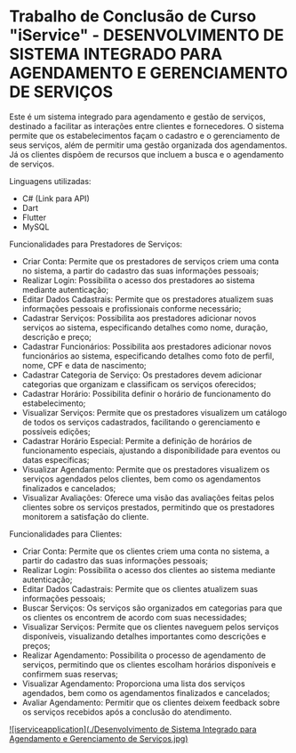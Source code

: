 # Trabalho de Conclusão de Curso "iService" - DESENVOLVIMENTO DE SISTEMA INTEGRADO PARA AGENDAMENTO E GERENCIAMENTO DE SERVIÇOS

Este é um sistema integrado para agendamento e gestão de serviços, destinado a facilitar as interações entre clientes e fornecedores. O sistema permite que os estabelecimentos façam o cadastro e o gerenciamento de seus serviços, além de permitir uma gestão organizada dos agendamentos. Já os clientes dispõem de recursos que incluem a busca e o agendamento de serviços.

Linguagens utilizadas:

- C# (Link para API)
- Dart
- Flutter
- MySQL

Funcionalidades para Prestadores de Serviços:

- Criar Conta: Permite que os prestadores de serviços criem uma conta no sistema, a partir do cadastro das suas informações pessoais;
- Realizar Login: Possibilita o acesso dos prestadores ao sistema mediante autenticação;
- Editar Dados Cadastrais: Permite que os prestadores atualizem suas informações pessoais e profissionais conforme necessário;
- Cadastrar Serviços: Possibilita aos prestadores adicionar novos serviços ao sistema, especificando detalhes como nome, duração, descrição e preço;
- Cadastrar Funcionários: Possibilita aos prestadores adicionar novos funcionários ao sistema, especificando detalhes como foto de perfil, nome, CPF e data de nascimento;
- Cadastrar Categoria de Serviço: Os prestadores devem adicionar categorias que organizam e classificam os serviços oferecidos;
- Cadastrar Horário: Possibilita definir o horário de funcionamento do estabelecimento;
- Visualizar Serviços: Permite que os prestadores visualizem um catálogo de todos os serviços cadastrados, facilitando o gerenciamento e possíveis edições;
- Cadastrar Horário Especial: Permite a definição de horários de funcionamento especiais, ajustando a disponibilidade para eventos ou datas específicas;
- Visualizar Agendamento: Permite que os prestadores visualizem os serviços agendados pelos clientes, bem como os agendamentos finalizados e cancelados;
- Visualizar Avaliações: Oferece uma visão das avaliações feitas pelos clientes sobre os serviços prestados, permitindo que os prestadores monitorem a satisfação do cliente.

Funcionalidades para Clientes:

-	Criar Conta: Permite que os clientes criem uma conta no sistema, a partir do cadastro das suas informações pessoais;
- Realizar Login: Possibilita o acesso dos clientes ao sistema mediante autenticação;
- Editar Dados Cadastrais: Permite que os clientes atualizem suas informações pessoais;
- Buscar Serviços: Os serviços são organizados em categorias para que os clientes os encontrem de acordo com suas necessidades;
- Visualizar Serviços: Permite que os clientes naveguem pelos serviços disponíveis, visualizando detalhes importantes como descrições e preços;
- Realizar Agendamento: Possibilita o processo de agendamento de serviços, permitindo que os clientes escolham horários disponíveis e confirmem suas reservas;
- Visualizar Agendamento: Proporciona uma lista dos serviços agendados, bem como os agendamentos finalizados e cancelados;
- Avaliar Agendamento: Permitir que os clientes deixem feedback sobre os serviços recebidos após a conclusão do atendimento.

[![iserviceapplication](./Desenvolvimento de Sistema Integrado para Agendamento e Gerenciamento de Serviços.jpg)](https://github.com/IsabeleRenovato/iServiceApplication/blob/main/Desenvolvimento%20de%20Sistema%20Integrado%20para%20Agendamento%20e%20Gerenciamento%20de%20Servi%C3%A7os.jpg)
